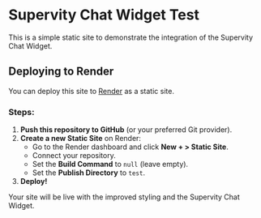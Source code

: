 # Supervity Chat Widget Test

This is a simple static site to demonstrate the integration of the Supervity Chat Widget.

## Deploying to Render

You can deploy this site to [Render](https://render.com/) as a static site.

### Steps:

1. **Push this repository to GitHub** (or your preferred Git provider).
2. **Create a new Static Site** on Render:
   - Go to the Render dashboard and click **New + > Static Site**.
   - Connect your repository.
   - Set the **Build Command** to `null` (leave empty).
   - Set the **Publish Directory** to `test`.
3. **Deploy!**

Your site will be live with the improved styling and the Supervity Chat Widget. 